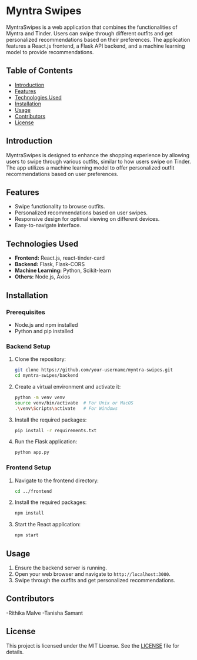 # Myntra Swipes
MyntraSwipes is a web application that combines the functionalities of Myntra and Tinder. Users can swipe through different outfits and get personalized recommendations based on their preferences. The application features a React.js frontend, a Flask API backend, and a machine learning model to provide recommendations.

## Table of Contents

- [Introduction](#introduction)
- [Features](#features)
- [Technologies Used](#technologies-used)
- [Installation](#installation)
- [Usage](#usage)
- [Contributors](#contributors)
- [License](#license)


## Introduction

MyntraSwipes is designed to enhance the shopping experience by allowing users to swipe through various outfits, similar to how users swipe on Tinder. The app utilizes a machine learning model to offer personalized outfit recommendations based on user preferences.

## Features

- Swipe functionality to browse outfits.
- Personalized recommendations based on user swipes.
- Responsive design for optimal viewing on different devices.
- Easy-to-navigate interface.

## Technologies Used

- **Frontend:** React.js, react-tinder-card
- **Backend:** Flask, Flask-CORS
- **Machine Learning:** Python, Scikit-learn
- **Others:** Node.js, Axios

## Installation

### Prerequisites

- Node.js and npm installed
- Python and pip installed

### Backend Setup

1. Clone the repository:
   ```sh
   git clone https://github.com/your-username/myntra-swipes.git
   cd myntra-swipes/backend
   ```

2. Create a virtual environment and activate it:
   ```sh
   python -m venv venv
   source venv/bin/activate  # For Unix or MacOS
   .\venv\Scripts\activate   # For Windows
   ```

3. Install the required packages:
   ```sh
   pip install -r requirements.txt
   ```

4. Run the Flask application:
   ```sh
   python app.py
   ```

### Frontend Setup

1. Navigate to the frontend directory:
   ```sh
   cd ../frontend
   ```

2. Install the required packages:
   ```sh
   npm install
   ```

3. Start the React application:
   ```sh
   npm start
   ```

## Usage

1. Ensure the backend server is running.
2. Open your web browser and navigate to `http://localhost:3000`.
3. Swipe through the outfits and get personalized recommendations.


## Contributors
-Rithika Malve
-Tanisha Samant

## License

This project is licensed under the MIT License. See the [LICENSE](LICENSE) file for details.

